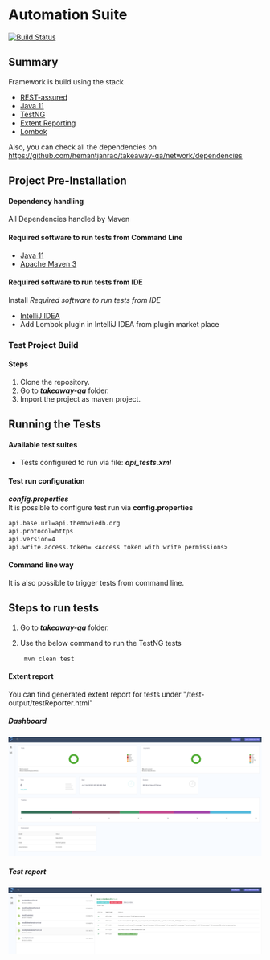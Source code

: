 # Automation Suite
[![Build Status](https://travis-ci.org/hemantjanrao/takeaway-qa.svg?branch=master)](https://travis-ci.org/hemantjanrao/takeaway-qa)
## Summary

Framework is build using the stack
* [REST-assured](http://rest-assured.io/)
* [Java 11](https://www.oracle.com/java/technologies/javase-jdk11-downloads.html)
* [TestNG](https://testng.org/doc/)
* [Extent Reporting](https://extentreports.com/)
* [Lombok](https://projectlombok.org/)

Also, you can check all the dependencies on https://github.com/hemantjanrao/takeaway-qa/network/dependencies
<br>

## Project Pre-Installation

#### Dependency handling
All Dependencies handled by Maven

#### Required software to run tests from Command Line
* [Java 11](https://www.oracle.com/java/technologies/javase-jdk11-downloads.html)
* [Apache Maven 3](http://maven.apache.org/download.cgi)

#### Required software to run tests from IDE
Install *Required software to run tests from IDE* 
* [IntelliJ IDEA](https://www.jetbrains.com/de-de/idea/)
* Add Lombok plugin in IntelliJ IDEA from plugin market place

### Test Project Build

#### Steps
1. Clone the repository.
2. Go to ***takeaway-qa*** folder.
3. Import the project as maven project.

## Running the Tests 

#### Available test suites
- Tests configured to run via file: ***api_tests.xml***

#### Test run configuration

***config.properties***
<br>
It is possible to configure test run via **config.properties**

    api.base.url=api.themoviedb.org
    api.protocol=https
    api.version=4
    api.write.access.token= <Access token with write permissions>

#### Command line way
It is also possible to trigger tests from command line.

## Steps to run tests
1. Go to ***takeaway-qa*** folder.
2. Use the below command to run the TestNG tests
     
        mvn clean test
        
#### Extent report
You can find generated extent report for tests under "/test-output/testReporter.html"

##### Dashboard
![Alt text](report_dashboard.png)

##### Test report
![Alt text](test_report.png)